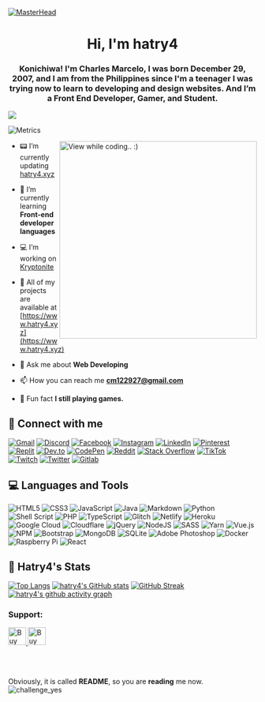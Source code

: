 [![MasterHead](https://cdn.discordapp.com/attachments/968577978332221501/981222520508285059/hatry44.png)](https://www.hatry4.xyz)
<h1 align="center">Hi, I'm hatry4</h1>
<h3 align="center">Konichiwa! I'm Charles Marcelo, I was born December 29, 2007, and I am from the Philippines since I'm a teenager I was trying now to learn to developing and design websites. And I’m a Front End Developer, Gamer, and Student.</h3>

![](https://komarev.com/ghpvc/?username=your-github-username&style=for-the-badge&color=75ffb1&label=🌿+Profile+views)

![Metrics](https://metrics.lecoq.io/hatry4?template=classic&isocalendar=1&followup=1&people=1&base.indepth=false&isocalendar.duration=half-year&followup.sections=repositories&followup.indepth=false&people.limit=24&people.identicons=false&people.identicons.hide=false&people.size=28&people.types=followers%2C%20following&people.shuffle=false&config.timezone=Asia%2FManila)

<img align="right" alt="View while coding.. :)" width="400" src="https://i.pinimg.com/originals/4a/70/5e/4a705e028bb9f5d50995e68c791fb10a.gif" >

- 📟 I’m currently updating [hatry4.xyz](https://official-hatry4xyz.devhatry4.repl.co/)

- 🧮 I’m currently learning **Front-end developer languages**

- 💻 I’m working on [Kryptonite](https://kryptonite.tk)

- 🧸 All of my projects are available at [https://www.hatry4.xyz](https://www.hatry4.xyz)

- 💬 Ask me about **Web Developing**

- 📫 How you can reach me **cm122927@gmail.com**

- 🧬 Fun fact **I still playing games.**

## 🧉 Connect with me 
[![Gmail](https://img.shields.io/badge/Gmail-D14836?style=for-the-badge&logo=gmail&logoColor=white)](htttps://discord.gg/ksskks) [![Discord](https://img.shields.io/badge/Discord-%237289DA.svg?style=for-the-badge&logo=discord&logoColor=white)](htttps://discord.gg/ksskks) [![Facebook](https://img.shields.io/badge/Facebook-%231877F2.svg?style=for-the-badge&logo=Facebook&logoColor=white)](https://facebook.com/charlesmarcelo.hatryy) [![Instagram](https://img.shields.io/badge/Instagram-%23E4405F.svg?style=for-the-badge&logo=Instagram&logoColor=white)](https://instagram.com/charlesynnaig) [![LinkedIn](https://img.shields.io/badge/LinkedIn-%230077B5.svg?style=for-the-badge&logo=linkedin&logoColor=white)](https://linkedin.com/in/charlesqt-hatry4) [![Pinterest](https://img.shields.io/badge/Pinterest-%23E60023.svg?style=for-the-badge&logo=Pinterest&logoColor=white)](https://pinterest.com/hatry4qt) [![Replit](https://img.shields.io/badge/Replit-000a1a.svg?style=for-the-badge&logo=replit&logoColor=white)](htttps://replit.com/@Devhatr4) [![Dev.to](https://img.shields.io/badge/dev.to-0A0A0A?style=for-the-badge&logo=devdotto&logoColor=white)](htttps://dev.to/hatr4) [![CodePen](https://img.shields.io/badge/Codepen-000000?style=for-the-badge&logo=codepen&logoColor=white)](htttps://codepen.io/hatr4) [![Reddit](https://img.shields.io/badge/Reddit-%23FF4500.svg?style=for-the-badge&logo=Reddit&logoColor=white)](https://reddit.com/user/hatry4) [![Stack Overflow](https://img.shields.io/badge/-Stackoverflow-FE7A16?style=for-the-badge&logo=stack-overflow&logoColor=white)](https://stackoverflow.com/users/18096589) [![TikTok](https://img.shields.io/badge/TikTok-%23000000.svg?style=for-the-badge&logo=TikTok&logoColor=white)](https://tiktok.com/@hatry4qt) [![Twitch](https://img.shields.io/badge/Twitch-%239146FF.svg?style=for-the-badge&logo=Twitch&logoColor=white)](https://twitch.tv/chatry4) [![Twitter](https://img.shields.io/badge/Twitter-%231DA1F2.svg?style=for-the-badge&logo=Twitter&logoColor=white)](https://twitter.com/hatry4qt) [![Gitlab](https://img.shields.io/badge/GitLab-330F63?style=for-the-badge&logo=gitlab&logoColor=white)](https://GitLab.com/hatry4) 

## 💻 Languages and Tools
![HTML5](https://img.shields.io/badge/html5-%23E34F26.svg?style=for-the-badge&logo=html5&logoColor=white) ![CSS3](https://img.shields.io/badge/css3-%231572B6.svg?style=for-the-badge&logo=css3&logoColor=white) ![JavaScript](https://img.shields.io/badge/javascript-%23323330.svg?style=for-the-badge&logo=javascript&logoColor=%23F7DF1E) ![Java](https://img.shields.io/badge/java-%23ED8B00.svg?style=for-the-badge&logo=java&logoColor=white) ![Markdown](https://img.shields.io/badge/markdown-%23000000.svg?style=for-the-badge&logo=markdown&logoColor=white) ![Python](https://img.shields.io/badge/python-3670A0?style=for-the-badge&logo=python&logoColor=ffdd54) ![Shell Script](https://img.shields.io/badge/shell_script-%23121011.svg?style=for-the-badge&logo=gnu-bash&logoColor=white) ![PHP](https://img.shields.io/badge/php-%23777BB4.svg?style=for-the-badge&logo=php&logoColor=white) ![TypeScript](https://img.shields.io/badge/typescript-%23007ACC.svg?style=for-the-badge&logo=typescript&logoColor=white) ![Glitch](https://img.shields.io/badge/glitch-%233333FF.svg?style=for-the-badge&logo=glitch&logoColor=white) ![Netlify](https://img.shields.io/badge/netlify-%23000000.svg?style=for-the-badge&logo=netlify&logoColor=#00C7B7) ![Heroku](https://img.shields.io/badge/heroku-%23430098.svg?style=for-the-badge&logo=heroku&logoColor=white) ![Google Cloud](https://img.shields.io/badge/Google%20Cloud-%234285F4.svg?style=for-the-badge&logo=google-cloud&logoColor=white) ![Cloudflare](https://img.shields.io/badge/Cloudflare-F38020?style=for-the-badge&logo=Cloudflare&logoColor=white) ![jQuery](https://img.shields.io/badge/jquery-%230769AD.svg?style=for-the-badge&logo=jquery&logoColor=white) ![NodeJS](https://img.shields.io/badge/node.js-6DA55F?style=for-the-badge&logo=node.js&logoColor=white) ![SASS](https://img.shields.io/badge/SASS-hotpink.svg?style=for-the-badge&logo=SASS&logoColor=white) ![Yarn](https://img.shields.io/badge/yarn-%232C8EBB.svg?style=for-the-badge&logo=yarn&logoColor=white) ![Vue.js](https://img.shields.io/badge/vuejs-%2335495e.svg?style=for-the-badge&logo=vuedotjs&logoColor=%234FC08D) ![NPM](https://img.shields.io/badge/NPM-%23000000.svg?style=for-the-badge&logo=npm&logoColor=white) ![Bootstrap](https://img.shields.io/badge/bootstrap-%23563D7C.svg?style=for-the-badge&logo=bootstrap&logoColor=white) ![MongoDB](https://img.shields.io/badge/MongoDB-%234ea94b.svg?style=for-the-badge&logo=mongodb&logoColor=white) ![SQLite](https://img.shields.io/badge/sqlite-%2307405e.svg?style=for-the-badge&logo=sqlite&logoColor=white) ![Adobe Photoshop](https://img.shields.io/badge/adobephotoshop-%2331A8FF.svg?style=for-the-badge&logo=adobephotoshop&logoColor=white) ![Docker](https://img.shields.io/badge/docker-%230db7ed.svg?style=for-the-badge&logo=docker&logoColor=white) ![Raspberry Pi](https://img.shields.io/badge/-RaspberryPi-C51A4A?style=for-the-badge&logo=Raspberry-Pi) ![React](https://img.shields.io/badge/react-%2320232a.svg?style=for-the-badge&logo=react&logoColor=%2361DAFB)

## 🍹 Hatry4's Stats
[![Top Langs](https://github-readme-stats.vercel.app/api/top-langs/?username=hatry4&layout=compact&langs_count=10&&hide_border=true&border_radius=5&theme=gotham)](https://github.com/anuraghazra/github-readme-stats)
[![hatry4's GitHub stats](https://github-readme-stats.vercel.app/api?username=hatry4&include_all_commits=false&show_icons=true&hide_border=true&border_radius=5&theme=gotham)](https://github.com/anuraghazra/github-readme-stats)
[![GitHub Streak](https://github-readme-streak-stats.herokuapp.com?user=hatry4&hide_border=true&border_radius=5&theme=gotham)](https://git.io/streak-stats)
[![hatry4's github activity graph](https://activity-graph.herokuapp.com/graph?username=hatry4&hide_border=true&border_radius=5&theme=gotham)](https://github.com/Ashutosh00710/github-readme-activity-graph)

<h3 align="left">Support:</h3>
<p><a href='https://ko-fi.com/devhatry4' target='_blank'><img height='36' style='border:0px;height:36px;' src='https://cdn.ko-fi.com/cdn/kofi1.png?v=3' border='0' alt='Buy Me a Coffee at ko-fi.com' /></a><a href='https://buymeacoffee.com/devhatry4' target='_blank'> <img height='36' style='border:0px;height:36px;' src='https://camo.githubusercontent.com/3ba8042b343d12b84b85d2e6563376af4150f9cd09e72428349c1656083c8b5a/68747470733a2f2f63646e2e6275796d6561636f666665652e636f6d2f627574746f6e732f64656661756c742d6f72616e67652e706e67' border='0' alt='Buy Me a Coffee at buymeacoffee.com' /></a></p><br><br>

Obviously, it is called **README**, so you are **reading** me now.
![challenge_yes](https://i.alexflipnote.dev/4h93guy.png)
